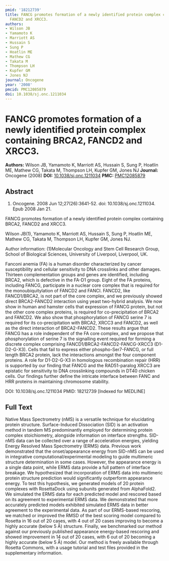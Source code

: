 ```yaml
---
pmid: '18212739'
title: FANCG promotes formation of a newly identified protein complex containing BRCA2,
  FANCD2 and XRCC3.
authors:
- Wilson JB
- Yamamoto K
- Marriott AS
- Hussain S
- Sung P
- Hoatlin ME
- Mathew CG
- Takata M
- Thompson LH
- Kupfer GM
- Jones NJ
journal: Oncogene
year: '2008'
pmcid: PMC12085879
doi: 10.1038/sj.onc.1211034
---
```


# FANCG promotes formation of a newly identified protein complex containing BRCA2, FANCD2 and XRCC3.
**Authors:** Wilson JB, Yamamoto K, Marriott AS, Hussain S, Sung P, Hoatlin ME, Mathew CG, Takata M, Thompson LH, Kupfer GM, Jones NJ
**Journal:** Oncogene (2008)
**DOI:** [10.1038/sj.onc.1211034](https://doi.org/10.1038/sj.onc.1211034)
**PMC:** [PMC12085879](https://www.ncbi.nlm.nih.gov/pmc/articles/PMC12085879/)

## Abstract

1. Oncogene. 2008 Jun 12;27(26):3641-52. doi: 10.1038/sj.onc.1211034. Epub 2008
Jan  21.

FANCG promotes formation of a newly identified protein complex containing BRCA2, 
FANCD2 and XRCC3.

Wilson JB(1), Yamamoto K, Marriott AS, Hussain S, Sung P, Hoatlin ME, Mathew CG, 
Takata M, Thompson LH, Kupfer GM, Jones NJ.

Author information:
(1)Molecular Oncology and Stem Cell Research Group, School of Biological 
Sciences, University of Liverpool, Liverpool, UK.

Fanconi anemia (FA) is a human disorder characterized by cancer susceptibility 
and cellular sensitivity to DNA crosslinks and other damages. Thirteen 
complementation groups and genes are identified, including BRCA2, which is 
defective in the FA-D1 group. Eight of the FA proteins, including FANCG, 
participate in a nuclear core complex that is required for the 
monoubiquitylation of FANCD2 and FANCI. FANCD2, like FANCD1/BRCA2, is not part 
of the core complex, and we previously showed direct BRCA2-FANCD2 interaction 
using yeast two-hybrid analysis. We now show in human and hamster cells that 
expression of FANCG protein, but not the other core complex proteins, is 
required for co-precipitation of BRCA2 and FANCD2. We also show that 
phosphorylation of FANCG serine 7 is required for its co-precipitation with 
BRCA2, XRCC3 and FANCD2, as well as the direct interaction of BRCA2-FANCD2. 
These results argue that FANCG has a role independent of the FA core complex, 
and we propose that phosphorylation of serine 7 is the signalling event required 
for forming a discrete complex comprising FANCD1/BRCA2-FANCD2-FANCG-XRCC3 
(D1-D2-G-X3). Cells that fail to express either phospho-Ser7-FANCG, or full 
length BRCA2 protein, lack the interactions amongst the four component proteins. 
A role for D1-D2-G-X3 in homologous recombination repair (HRR) is supported by 
our finding that FANCG and the RAD51-paralog XRCC3 are epistatic for sensitivity 
to DNA crosslinking compounds in DT40 chicken cells. Our findings further define 
the intricate interface between FANC and HRR proteins in maintaining chromosome 
stability.

DOI: 10.1038/sj.onc.1211034
PMID: 18212739 [Indexed for MEDLINE]

## Full Text

Native Mass Spectrometry (nMS) is a versatile technique for elucidating protein structure. Surface-Induced Dissociation (SID) is an activation method in tandem MS predominantly employed for determining protein complex stoichiometry, alongside information on interface strengths. SID-nMS data can be collected over a range of acceleration energies, yielding Energy Resolved Mass Spectrometry (ERMS) data. Previous work demonstrated that the onset/appearance energy from SID-nMS can be used in integrative computational/experimental modeling to guide multimeric structure determination in some cases. However, the appearance energy is a single data point, while ERMS data provide a full pattern of interface breakage. We hypothesized that incorporation of ERMS data into multimeric protein structure prediction would significantly outperform appearance energy. To test this hypothesis, we generated models of 20 protein complexes with RosettaDock using subunits generated from AlphaFold2. We simulated the ERMS data for each predicted model and rescored based on its agreement to experimental ERMS data. We demonstrated that more accurately predicted models exhibited simulated ERMS data in better agreement to the experimental data. As part of our ERMS-based rescoring, we matched or improved the RMSD of the best scoring model compared to Rosetta in 16 out of 20 cases, with 4 out of 20 cases improving to become a highly accurate (below 5 Å) structure. Finally, we benchmarked our method against our previously published appearance energy-based rescoring and showed improvement in 14 out of 20 cases, with 6 out of 20 becoming a highly accurate (below 5 Å) model. Our method is freely available through Rosetta Commons, with a usage tutorial and test files provided in the supplementary information.
